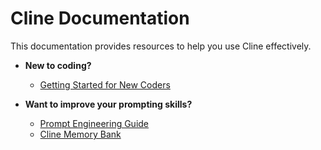 # Cline Documentation

This documentation provides resources to help you use Cline effectively.

-   **New to coding?**
    -   [Getting Started for New Coders](getting-started/getting-started-new-coders.md)

-   **Want to improve your prompting skills?**
    -   [Prompt Engineering Guide](prompting/README.md)
    -   [Cline Memory Bank](prompting/custom%20instructions%20library/cline-memory-bank.md)
